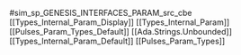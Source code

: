 #sim_sp_GENESIS_INTERFACES_PARAM_src_cbe
[[Types_Internal_Param_Display]]
[[Types_Internal_Param]]
[[Pulses_Param_Types_Default]]
[[Ada.Strings.Unbounded]]
[[Types_Internal_Param_Default]]
[[Pulses_Param_Types]]
